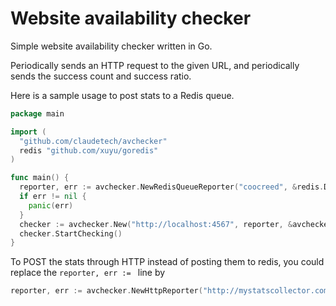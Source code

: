 # Website availability checker

Simple website availability checker written in Go.

Periodically sends an HTTP request to the given URL,
and periodically sends the success count and success ratio.

Here is a sample usage to post stats to a Redis queue.

```go
package main

import (
  "github.com/claudetech/avchecker"
  redis "github.com/xuyu/goredis"
)

func main() {
  reporter, err := avchecker.NewRedisQueueReporter("coocreed", &redis.DialConfig{})
  if err != nil {
    panic(err)
  }
  checker := avchecker.New("http://localhost:4567", reporter, &avchecker.Options{})
  checker.StartChecking()
}
```

To POST the stats through HTTP instead of posting them to redis, you could
replace the `reporter, err := ` line by

```go
reporter, err := avchecker.NewHttpReporter("http://mystatscollector.com/stats", "application/json")
```
